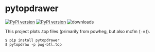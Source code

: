 # pytopdrawer


[![PyPI version][pypi image]][pypi link] [![PyPI version][pypi versions]][pypi link]  ![downloads](https://img.shields.io/pypi/dm/pytopdrawer.svg)

This project plots .top files (primarily from powheg, but also mcfm `[-m]`).

```
$ pip install pytopdrawer
$ pytopdraw -p pwg-btl.top
```

[pypi image]: https://badge.fury.io/py/pytopdrawer.svg
[pypi link]: https://pypi.org/project/pytopdrawer/
[pypi versions]: https://img.shields.io/pypi/pyversions/pytopdrawer.svg
